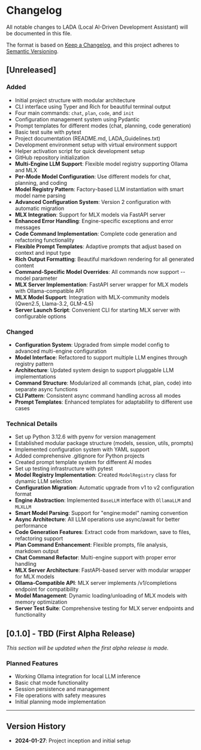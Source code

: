 # Changelog

All notable changes to LADA (Local AI-Driven Development Assistant) will be documented in this file.

The format is based on [Keep a Changelog](https://keepachangelog.com/en/1.0.0/),
and this project adheres to [Semantic Versioning](https://semver.org/spec/v2.0.0.html).

## [Unreleased]

### Added
- Initial project structure with modular architecture
- CLI interface using Typer and Rich for beautiful terminal output
- Four main commands: `chat`, `plan`, `code`, and `init`
- Configuration management system using Pydantic
- Prompt templates for different modes (chat, planning, code generation)
- Basic test suite with pytest
- Project documentation (README.md, LADA_Guidelines.txt)
- Development environment setup with virtual environment support
- Helper activation script for quick development setup
- GitHub repository initialization
- **Multi-Engine LLM Support**: Flexible model registry supporting Ollama and MLX
- **Per-Mode Model Configuration**: Use different models for chat, planning, and coding
- **Model Registry Pattern**: Factory-based LLM instantiation with smart model name parsing
- **Advanced Configuration System**: Version 2 configuration with automatic migration
- **MLX Integration**: Support for MLX models via FastAPI server
- **Enhanced Error Handling**: Engine-specific exceptions and error messages
- **Code Command Implementation**: Complete code generation and refactoring functionality
- **Flexible Prompt Templates**: Adaptive prompts that adjust based on context and input type
- **Rich Output Formatting**: Beautiful markdown rendering for all generated content
- **Command-Specific Model Overrides**: All commands now support --model parameter
- **MLX Server Implementation**: FastAPI server wrapper for MLX models with Ollama-compatible API
- **MLX Model Support**: Integration with MLX-community models (Qwen2.5, Llama-3.2, GLM-4.5)
- **Server Launch Script**: Convenient CLI for starting MLX server with configurable options

### Changed
- **Configuration System**: Upgraded from simple model config to advanced multi-engine configuration
- **Model Interface**: Refactored to support multiple LLM engines through registry pattern
- **Architecture**: Updated system design to support pluggable LLM implementations
- **Command Structure**: Modularized all commands (chat, plan, code) into separate async functions
- **CLI Pattern**: Consistent async command handling across all modes
- **Prompt Templates**: Enhanced templates for adaptability to different use cases

### Technical Details
- Set up Python 3.12.6 with pyenv for version management
- Established modular package structure (models, session, utils, prompts)
- Implemented configuration system with YAML support
- Added comprehensive .gitignore for Python projects
- Created prompt template system for different AI modes
- Set up testing infrastructure with pytest
- **Model Registry Implementation**: Created `ModelRegistry` class for dynamic LLM selection
- **Configuration Migration**: Automatic upgrade from v1 to v2 configuration format
- **Engine Abstraction**: Implemented `BaseLLM` interface with `OllamaLLM` and `MLXLLM`
- **Smart Model Parsing**: Support for "engine:model" naming convention
- **Async Architecture**: All LLM operations use async/await for better performance
- **Code Generation Features**: Extract code from markdown, save to files, refactoring support
- **Plan Command Enhancement**: Flexible prompts, file analysis, markdown output
- **Chat Command Refactor**: Multi-engine support with proper error handling
- **MLX Server Architecture**: FastAPI-based server with modular wrapper for MLX models
- **Ollama-Compatible API**: MLX server implements /v1/completions endpoint for compatibility
- **Model Management**: Dynamic loading/unloading of MLX models with memory optimization
- **Server Test Suite**: Comprehensive testing for MLX server endpoints and functionality

## [0.1.0] - TBD (First Alpha Release)

_This section will be updated when the first alpha release is made._

### Planned Features
- Working Ollama integration for local LLM inference
- Basic chat mode functionality
- Session persistence and management
- File operations with safety measures
- Initial planning mode implementation

---

## Version History

- **2024-01-27**: Project inception and initial setup
